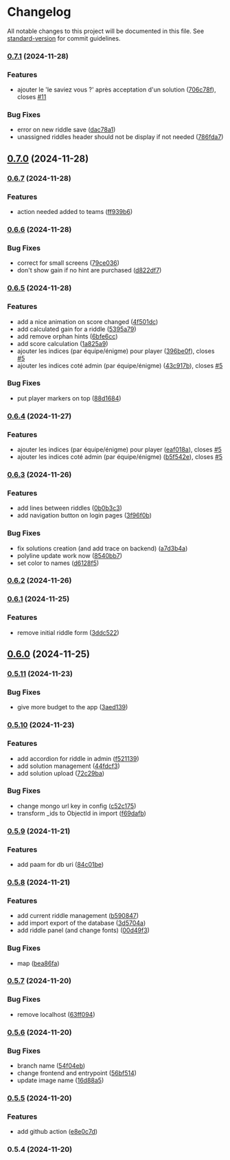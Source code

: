 # Changelog

All notable changes to this project will be documented in this file. See [standard-version](https://github.com/conventional-changelog/standard-version) for commit guidelines.

### [0.7.1](https://github.com/bibulle/chasse-au-tresor/compare/v0.6.7...v0.7.1) (2024-11-28)


### Features

* ajouter le 'le saviez vous ?' après acceptation d'un solution ([706c78f](https://github.com/bibulle/chasse-au-tresor/commit/706c78fd77c84421b217d20ed648dee0cdcb9639)), closes [#11](https://github.com/bibulle/chasse-au-tresor/issues/11)


### Bug Fixes

* error on new riddle save ([dac78a1](https://github.com/bibulle/chasse-au-tresor/commit/dac78a14fb17689a458b814e6bcc9d6fc26655f3))
* unassigned riddles header should not be display if not needed ([786fda7](https://github.com/bibulle/chasse-au-tresor/commit/786fda75da3db5116469d88750d55ca2bf2ea163))

## [0.7.0](https://github.com/bibulle/chasse-au-tresor/compare/v0.6.7...v0.7.0) (2024-11-28)

### [0.6.7](https://github.com/bibulle/chasse-au-tresor/compare/v0.6.6...v0.6.7) (2024-11-28)


### Features

* action needed added to teams ([ff939b6](https://github.com/bibulle/chasse-au-tresor/commit/ff939b66be979deb1028d41c524661b28824bb05))

### [0.6.6](https://github.com/bibulle/chasse-au-tresor/compare/v0.6.5...v0.6.6) (2024-11-28)


### Bug Fixes

* correct for small screens ([79ce036](https://github.com/bibulle/chasse-au-tresor/commit/79ce036430fc83f7f90f9659a7830004eeb220d1))
* don't show gain if no hint are purchased ([d822df7](https://github.com/bibulle/chasse-au-tresor/commit/d822df76dbd917240c20d0ab4980a438d95d63f1))

### [0.6.5](https://github.com/bibulle/chasse-au-tresor/compare/v0.6.3...v0.6.5) (2024-11-28)


### Features

* add a nice animation on score changed ([4f501dc](https://github.com/bibulle/chasse-au-tresor/commit/4f501dca9144bf044297832c70a273aebdfad27e))
* add calculated gain for a riddle ([5395a79](https://github.com/bibulle/chasse-au-tresor/commit/5395a79ae2128a1e966c685042963a27df9b0f9d))
* add remove orphan hints ([6bfe6cc](https://github.com/bibulle/chasse-au-tresor/commit/6bfe6cc54370f3ff6280f6711c15776de373b0d2))
* add score calculation ([1a825a9](https://github.com/bibulle/chasse-au-tresor/commit/1a825a932adeb704219e94adae70d1f650821fdb))
* ajouter les indices (par équipe/énigme)  pour player ([396be0f](https://github.com/bibulle/chasse-au-tresor/commit/396be0fd5620d56d0ec6c920e4dfe31767e5d515)), closes [#5](https://github.com/bibulle/chasse-au-tresor/issues/5)
* ajouter les indices coté admin (par équipe/énigme) ([43c917b](https://github.com/bibulle/chasse-au-tresor/commit/43c917bf5375cba3558e17d5cc03401524530600)), closes [#5](https://github.com/bibulle/chasse-au-tresor/issues/5)


### Bug Fixes

* put player markers on top ([88d1684](https://github.com/bibulle/chasse-au-tresor/commit/88d168416d98e5a0104f8080a7a2edc9735fc5c7))

### [0.6.4](https://github.com/bibulle/chasse-au-tresor/compare/v0.6.3...v0.6.4) (2024-11-27)


### Features

* ajouter les indices (par équipe/énigme)  pour player ([eaf018a](https://github.com/bibulle/chasse-au-tresor/commit/eaf018a1601484b8bda3f2923a948cfffc0e1f3f)), closes [#5](https://github.com/bibulle/chasse-au-tresor/issues/5)
* ajouter les indices coté admin (par équipe/énigme) ([b5f542e](https://github.com/bibulle/chasse-au-tresor/commit/b5f542e1c0630eade069ad56f876a5789f30b210)), closes [#5](https://github.com/bibulle/chasse-au-tresor/issues/5)

### [0.6.3](https://github.com/bibulle/chasse-au-tresor/compare/v0.6.2...v0.6.3) (2024-11-26)


### Features

* add lines between riddles ([0b0b3c3](https://github.com/bibulle/chasse-au-tresor/commit/0b0b3c36854899ff9b67f75e0762d78301d89d87))
* add navigation button on login pages ([3f96f0b](https://github.com/bibulle/chasse-au-tresor/commit/3f96f0b5a7feaf52a475e40f0f2f8aa4673d30a4))


### Bug Fixes

* fix solutions creation (and add trace on backend) ([a7d3b4a](https://github.com/bibulle/chasse-au-tresor/commit/a7d3b4a5b9467de3fe16445fd9bc9651c6c5e628))
* polyline update work now ([8540bb7](https://github.com/bibulle/chasse-au-tresor/commit/8540bb7ceb10f6d899bede071083c694e1d79c9d))
* set color to names ([d6128f5](https://github.com/bibulle/chasse-au-tresor/commit/d6128f50cc21ba898499ff35dd83785218e5085f))

### [0.6.2](https://github.com/bibulle/chasse-au-tresor/compare/v0.6.1...v0.6.2) (2024-11-26)

### [0.6.1](https://github.com/bibulle/chasse-au-tresor/compare/v0.6.0...v0.6.1) (2024-11-25)


### Features

* remove initial riddle form ([3ddc522](https://github.com/bibulle/chasse-au-tresor/commit/3ddc522f6ea11869caf10aca84be9b2504d80bd5))

## [0.6.0](https://github.com/bibulle/chasse-au-tresor/compare/v0.5.11...v0.6.0) (2024-11-25)

### [0.5.11](https://github.com/bibulle/chasse-au-tresor/compare/v0.5.10...v0.5.11) (2024-11-23)


### Bug Fixes

* give more budget to the app ([3aed139](https://github.com/bibulle/chasse-au-tresor/commit/3aed139295b0cf7b2256a37263703693661e7913))

### [0.5.10](https://github.com/bibulle/chasse-au-tresor/compare/v0.5.9...v0.5.10) (2024-11-23)


### Features

* add accordion for riddle in admin ([f521139](https://github.com/bibulle/chasse-au-tresor/commit/f521139134cb0fae85dcfbe284aa53eb64228608))
* add solution management ([44fdcf3](https://github.com/bibulle/chasse-au-tresor/commit/44fdcf3016e04ef3f099ba74f3a462192b217eb6))
* add solution upload ([72c29ba](https://github.com/bibulle/chasse-au-tresor/commit/72c29bafe0cef27f365b903e15bb6d049d8614d9))


### Bug Fixes

* change mongo url key in config ([c52c175](https://github.com/bibulle/chasse-au-tresor/commit/c52c175bfb6288ecb22bf7f81823d5fe5752c9d5))
* transform _ids to ObjectId in import ([f69dafb](https://github.com/bibulle/chasse-au-tresor/commit/f69dafb43da56f8b6723db67f89fc0cf211863a0))

### [0.5.9](https://github.com/bibulle/chasse-au-tresor/compare/v0.5.8...v0.5.9) (2024-11-21)


### Features

* add paam for db uri ([84c01be](https://github.com/bibulle/chasse-au-tresor/commit/84c01be1f9f2ebd14d9150a8922d8e4ba0083d14))

### [0.5.8](https://github.com/bibulle/chasse-au-tresor/compare/v0.5.7...v0.5.8) (2024-11-21)


### Features

* add current riddle management ([b590847](https://github.com/bibulle/chasse-au-tresor/commit/b590847eb83f4216acd86a188b5dc84b926b8458))
* add import export of the database ([3d5704a](https://github.com/bibulle/chasse-au-tresor/commit/3d5704a7e241282c9cdfc909f3834377ba4dd109))
* add riddle panel (and change fonts) ([00d49f3](https://github.com/bibulle/chasse-au-tresor/commit/00d49f33f059d88ced5482370314617add70c7dc))


### Bug Fixes

* map ([bea86fa](https://github.com/bibulle/chasse-au-tresor/commit/bea86fac4f1233194aadd49d7e863004c01344e2))

### [0.5.7](https://github.com/bibulle/chasse-au-tresor/compare/v0.5.6...v0.5.7) (2024-11-20)


### Bug Fixes

* remove localhost ([63ff094](https://github.com/bibulle/chasse-au-tresor/commit/63ff0940684df078420bb81ebbac3d7720419a44))

### [0.5.6](https://github.com/bibulle/chasse-au-tresor/compare/v0.5.5...v0.5.6) (2024-11-20)


### Bug Fixes

* branch name ([54f04eb](https://github.com/bibulle/chasse-au-tresor/commit/54f04eb9bc27feddb0e640866948a17c92c66951))
* change frontend and entrypoint ([56bf514](https://github.com/bibulle/chasse-au-tresor/commit/56bf514fd4abf812115a952799fd95b7de6e1365))
* update image name ([16d88a5](https://github.com/bibulle/chasse-au-tresor/commit/16d88a585b1b6de995ca5d4abed96bad862363dd))

### [0.5.5](https://github.com/bibulle/chasse-au-tresor/compare/v0.5.4...v0.5.5) (2024-11-20)


### Features

* add github action ([e8e0c7d](https://github.com/bibulle/chasse-au-tresor/commit/e8e0c7d9d1667454528bf2997d73921f702b58a7))

### 0.5.4 (2024-11-20)
